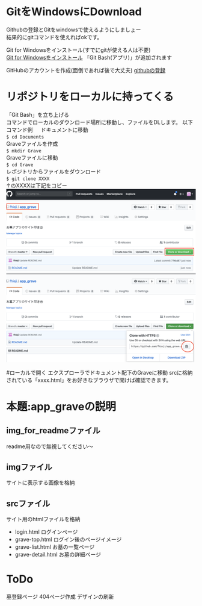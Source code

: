 # GitをWindowsにDownload
Githubの登録とGitをwindowsで使えるようにしましょー  
結果的にgitコマンドを使えればokです。

Git for Windowsをインストール(すでにgitが使える人は不要)  
[Git for Windowsをインストール](https://gitforwindows.org/)
「Git Bash(アプリ)」が追加されます

GitHubのアカウントを作成(面倒であれば後で大丈夫)
[githubの登録](https://github.com/)

# リポジトリをローカルに持ってくる
「Git Bash」を立ち上げる  
コマンドでローカルのダウンロード場所に移動し、ファイルをDLします。
以下コマンド例  　
ドキュメントに移動  
`$ cd Documents`  
Graveファイルを作成  
`$ mkdir Grave`  
Graveファイルに移動  
`$ cd Grave`  
レポジトリからファイルをダウンロード  
`$ git clone XXXX`  
↑のXXXXは下記をコピー
<img src="./img_for_readme/git1.png">
<img src="./img_for_readme/git2.png">

#ローカルで開く
エクスプローラでドキュメント配下のGraveに移動
srcに格納されている「xxxx.html」をお好きなブラウザで開けば確認できます。

# 本題:app_graveの説明
## img_for_readmeファイル
readme用なので無視してください〜
## imgファイル
サイトに表示する画像を格納
## srcファイル
サイト用のhtmlファイルを格納
- login.html
ログインページ
- grave-top.html
ログイン後のページイメージ
- grave-list.html
お墓の一覧ページ
- grave-detail.html
お墓の詳細ページ

# ToDo
墓登録ページ
404ページ作成
デザインの刷新
